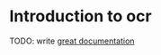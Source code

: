 # Introduction to ocr

TODO: write [great documentation](http://jacobian.org/writing/great-documentation/what-to-write/)
